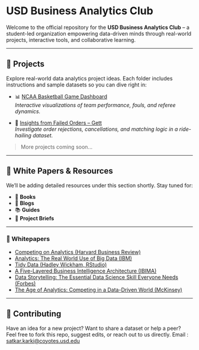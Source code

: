 # USD Business Analytics Club

Welcome to the official repository for the **USD Business Analytics Club** – a student-led organization empowering data-driven minds through real-world projects, interactive tools, and collaborative learning.

---

## 🚀 Projects

Explore real-world data analytics project ideas. Each folder includes instructions and sample datasets so you can dive right in:

- 📊 [NCAA Basketball Game Dashboard](ncaa-basketball-visualization)  
  *Interactive visualizations of team performance, fouls, and referee dynamics.*

- 🚕 [Insights from Failed Orders – Gett](./projects/Failed_Order_get)  
  *Investigate order rejections, cancellations, and matching logic in a ride-hailing dataset.*

> More projects coming soon...

---

## 📄 White Papers & Resources

We’ll be adding detailed resources under this section shortly. Stay tuned for:
- 📘 **Books**
- 🧠 **Blogs**
- 📚 **Guides**
- 🧾 **Project Briefs**

---

### 📂 Whitepapers

- [Competing on Analytics (Harvard Business Review)](https://hbr.org/2006/01/competing-on-analytics)  
- [Analytics: The Real World Use of Big Data (IBM)](https://www.bdvc.nl/images/Rapporten/GBE03519USEN.PDF)  
- [Tidy Data (Hadley Wickham, RStudio)](https://vita.had.co.nz/papers/tidy-data.pdf)  
- [A Five-Layered Business Intelligence Architecture (IBIMA)](https://ibimapublishing.com/articles/CIBIMA/2011/695619/695619.pdf)  
- [Data Storytelling: The Essential Data Science Skill Everyone Needs (Forbes)](https://www.forbes.com/sites/brentdykes/2016/03/31/data-storytelling-the-essential-data-science-skill-everyone-needs/)  
- [The Age of Analytics: Competing in a Data-Driven World (McKinsey)](https://www.mckinsey.com/capabilities/quantumblack/our-insights/the-age-of-analytics-competing-in-a-data-driven-world)

---

## 🤝 Contributing

Have an idea for a new project? Want to share a dataset or help a peer?  
Feel free to fork this repo, suggest edits, or reach out to us directly. 
Email : satkar.karki@coyotes.usd.edu
